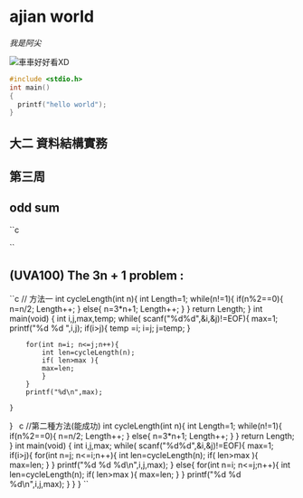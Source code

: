 # ajian world

*我是阿尖*

![車車好好看XD](https://i.ytimg.com/vi/_6TtTRrno3E/maxresdefault.jpg)

```C
#include <stdio.h>
int main()
{
  printf("hello world");
}
```
## 大二 資料結構實務
## 第三周
## odd sum
``c


``
## (UVA100) The 3n + 1 problem :
``c
// 方法一
int cycleLength(int n){
	int Length=1;
	while(n!=1){
		if(n%2==0){
			n=n/2;
			Length++;
		}
		else{
		 	n=3*n+1;
		 	Length++;
		}
	}
	return Length;
}
int main(void)
{
	int i,j,max,temp;
	while( scanf("%d%d",&i,&j)!=EOF){
		max=1;
		printf("%d %d ",i,j);
		if(i>j){
			temp =i;
			i=j;
			j=temp;
		}
		
		for(int n=i; n<=j;n++){
			int len=cycleLength(n);
			if( len>max ){
			max=len;
			}
		}
		printf("%d\n",max);
		
	}
}
``
``c
//第二種方法(能成功)
int cycleLength(int n){
	int Length=1;
	while(n!=1){
		if(n%2==0){
			n=n/2;
			Length++;
		}
		else{
		 	n=3*n+1;
		 	Length++;
		}
	}
	return Length;
}
int main(void)
{
	int i,j,max;
	while( scanf("%d%d",&i,&j)!=EOF){
		max=1;
		if(i>j){
			for(int n=j; n<=i;n++){
				int len=cycleLength(n);
				if( len>max ){
					max=len;
				}
			}
			printf("%d %d %d\n",i,j,max);
		}
		else{
			for(int n=i; n<=j;n++){
				int len=cycleLength(n);
				if( len>max ){
					max=len;
				}
			}
			printf("%d %d %d\n",i,j,max);
		}
	}
}
``
